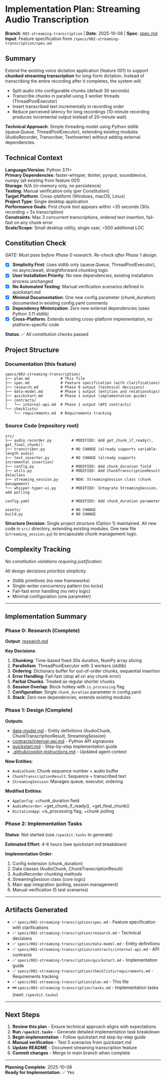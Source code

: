 # Implementation Plan: Streaming Audio Transcription

**Branch**: `002-streaming-transcription` | **Date**: 2025-10-08 | **Spec**: [spec.md](./spec.md)  
**Input**: Feature specification from `/specs/002-streaming-transcription/spec.md`

## Summary

Extend the existing voice dictation application (feature 001) to support **chunked streaming transcription** for long-form dictation. Instead of transcribing the entire recording after it completes, the system will:

- Split audio into configurable chunks (default 30 seconds)
- Transcribe chunks in parallel using 3 worker threads (ThreadPoolExecutor)
- Insert transcribed text incrementally in recording order
- Reduce perceived latency for long recordings (10-minute recording produces incremental output instead of 20-minute wait)

**Technical Approach**: Simple threading model using Python stdlib (queue.Queue, ThreadPoolExecutor), extending existing modules (AudioRecorder, Transcriber, TextInserter) without adding external dependencies.

## Technical Context

**Language/Version**: Python 3.11+  
**Primary Dependencies**: faster-whisper, tkinter, pynput, sounddevice, numpy (all existing from feature 001)  
**Storage**: N/A (in-memory only, no persistence)  
**Testing**: Manual verification only (per Constitution)  
**Target Platform**: Cross-platform (Windows, macOS, Linux)  
**Project Type**: Single desktop application  
**Performance Goals**: First chunk text appears within ~35 seconds (30s recording + 5s transcription)  
**Constraints**: Max 3 concurrent transcriptions, ordered text insertion, fail-fast on any chunk error  
**Scale/Scope**: Small desktop utility, single user, ~500 additional LOC

## Constitution Check

*GATE: Must pass before Phase 0 research. Re-check after Phase 1 design.*

- [x] **Simplicity First**: Uses stdlib only (queue.Queue, ThreadPoolExecutor), no async/await, straightforward chunking logic
- [x] **User Installation Priority**: No new dependencies, existing installation process unchanged
- [x] **No Automated Testing**: Manual verification scenarios defined in quickstart.md
- [x] **Minimal Documentation**: One new config parameter (chunk_duration) documented in existing config.yaml comments
- [x] **Dependency Minimization**: Zero new external dependencies (uses Python 3.11 stdlib)
- [x] **Cross-Platform**: Extends existing cross-platform implementation, no platform-specific code

**Status**: ✅ All constitution checks passed

## Project Structure

### Documentation (this feature)

```
specs/002-streaming-transcription/
├── plan.md              # This file
├── spec.md              # Feature specification (with clarifications)
├── research.md          # Phase 0 output (technical decisions)
├── data-model.md        # Phase 1 output (entities and relationships)
├── quickstart.md        # Phase 1 output (implementation guide)
├── contracts/
│   └── internal-api.md  # Phase 1 output (API contracts)
└── checklists/
    └── requirements.md  # Requirements tracking
```

### Source Code (repository root)

```
src/
├── audio_recorder.py         # MODIFIED: Add get_chunk_if_ready(), get_final_chunk()
├── transcriber.py            # NO CHANGE (already supports variable-length audio)
├── text_inserter.py          # NO CHANGE (already supports incremental insertion)
├── config.py                 # MODIFIED: Add chunk_duration field
├── utils.py                  # MODIFIED: Add ChunkTranscriptionResult dataclass
├── streaming_session.py      # NEW: StreamingSession class (chunk management)
└── whisper-typer-ui.py       # MODIFIED: Integrate StreamingSession, add polling

config.yaml                   # MODIFIED: Add chunk_duration parameter

assets/                       # NO CHANGE
build.py                      # NO CHANGE
```

**Structure Decision**: Single project structure (Option 1) maintained. All new code in `src/` directory, extending existing modules. One new file (`streaming_session.py`) to encapsulate chunk management logic.

## Complexity Tracking

*No constitution violations requiring justification.*

All design decisions prioritize simplicity:
- Stdlib primitives (no new frameworks)
- Single-writer concurrency pattern (no locks)
- Fail-fast error handling (no retry logic)
- Minimal configuration (one parameter)

---

## Implementation Summary

### Phase 0: Research (Complete)

**Output**: [research.md](./research.md)

**Key Decisions**:
1. **Chunking**: Time-based fixed 30s duration, NumPy array slicing
2. **Parallelism**: ThreadPoolExecutor with 3 workers (stdlib)
3. **Ordering**: Dictionary buffer for out-of-order chunks, sequential insertion
4. **Error Handling**: Fail-fast (stop all on any chunk error)
5. **Partial Chunks**: Treated as regular shorter chunks
6. **Session Overlap**: Block hotkey with `is_processing` flag
7. **Configuration**: Single `chunk_duration` parameter in config.yaml
8. **Stack**: Zero new dependencies, extends existing modules

### Phase 1: Design (Complete)

**Outputs**:
- [data-model.md](./data-model.md) - Entity definitions (AudioChunk, ChunkTranscriptionResult, StreamingSession)
- [contracts/internal-api.md](./contracts/internal-api.md) - Python API signatures
- [quickstart.md](./quickstart.md) - Step-by-step implementation guide
- [.github/copilot-instructions.md](../../.github/copilot-instructions.md) - Updated agent context

**New Entities**:
- `AudioChunk`: Chunk sequence number + audio buffer
- `ChunkTranscriptionResult`: Sequence + transcribed text
- `StreamingSession`: Manages queue, executor, ordering

**Modified Entities**:
- `AppConfig`: +chunk_duration field
- `AudioRecorder`: +get_chunk_if_ready(), +get_final_chunk()
- `DictationApp`: +is_processing flag, +chunk polling

### Phase 2: Implementation Tasks

**Status**: Not started (use `/speckit.tasks` to generate)

**Estimated Effort**: 4-6 hours (see quickstart.md breakdown)

**Implementation Order**:
1. Config extension (chunk_duration)
2. Data classes (AudioChunk, ChunkTranscriptionResult)
3. AudioRecorder chunking methods
4. StreamingSession class (core logic)
5. Main app integration (polling, session management)
6. Manual verification (5 test scenarios)

---

## Artifacts Generated

- ✅ `specs/002-streaming-transcription/spec.md` - Feature specification with clarifications
- ✅ `specs/002-streaming-transcription/research.md` - Technical decisions
- ✅ `specs/002-streaming-transcription/data-model.md` - Entity definitions
- ✅ `specs/002-streaming-transcription/contracts/internal-api.md` - API contracts
- ✅ `specs/002-streaming-transcription/quickstart.md` - Implementation guide
- ✅ `specs/002-streaming-transcription/checklists/requirements.md` - Requirements tracking
- ✅ `specs/002-streaming-transcription/plan.md` - This file
- ⏭️ `specs/002-streaming-transcription/tasks.md` - Implementation tasks (next: `/speckit.tasks`)

---

## Next Steps

1. **Review this plan** - Ensure technical approach aligns with expectations
2. **Run `/speckit.tasks`** - Generate detailed implementation task breakdown
3. **Begin implementation** - Follow quickstart.md step-by-step guide
4. **Manual verification** - Test 5 scenarios from quickstart.md
5. **Update README** - Document streaming transcription feature
6. **Commit changes** - Merge to main branch when complete

---

**Planning Complete**: 2025-10-08  
**Ready for Implementation**: ✅ Yes
